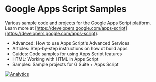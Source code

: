 # Google Apps Script Samples

Various sample code and projects for the Google Apps Script platform. Learn
more at
[https://developers.google.com/apps-script](https://developers.google.com/apps-script).

* Advanced: How to use Apps Script's Advanced Services
* Articles: Step-by-step instructions on how ot build apps
* Guides: Code samples for using Apps Script features
* HTML: Working with HTML in Apps Script
* Samples: Sample projects for G Suite + Apps Script

[![Analytics](https://ga-beacon.appspot.com/UA-42085206-1/google-apps-script-samples)](https://github.com/igrigorik/ga-beacon)
